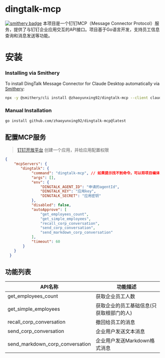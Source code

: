 # dingtalk-mcp
[![smithery badge](https://smithery.ai/badge/@zhaoyunxing92/dingtalk-mcp)](https://smithery.ai/server/@zhaoyunxing92/dingtalk-mcp)
本项目是一个钉钉MCP（Message Connector Protocol）服务，提供了与钉钉企业应用交互的API接口。项目基于Go语言开发，支持员工信息查询和消息发送等功能。

# 安装

### Installing via Smithery

To install DingTalk Message Connector for Claude Desktop automatically via [Smithery](https://smithery.ai/server/@zhaoyunxing92/dingtalk-mcp):

```bash
npx -y @smithery/cli install @zhaoyunxing92/dingtalk-mcp --client claude
```

### Manual Installation
```bash
go install github.com/zhaoyunxing92/dingtalk-mcp@latest
```

## 配置MCP服务

>  [钉钉开放平台](https://open-dev.dingtalk.com) 创建一个应用，并给应用配置权限

```json
{
    "mcpServers": {
       "dingtalk": {
            "command": "dingtalk-mcp", // 如果提示找不到命令，可以将项目编译后的可执行文件放在PATH中
            "args": [],
            "env": {
                "DINGTALK_AGENT_ID": "申请的agentId",
                "DINGTALK_KEY": "应用key",
                "DINGTALK_SECRET": "应用密钥"
            },
            "disabled": false,
            "autoApprove": [
                "get_employees_count",
                "get_simple_employees",
                "recall_corp_conversation",
                "send_corp_conversation",
                "send_markdown_corp_conversation"
            ],
            "timeout": 60
        }
    }
  }
```


## 功能列表

| API名称 | 功能描述 |
|---------|----------|
| get_employees_count | 获取企业员工人数 |
| get_simple_employees | 获取企业的员工基础信息(只获取根部门的人) |
| recall_corp_conversation | 撤回给员工的消息 |
| send_corp_conversation | 企业用户发送文本消息 |
| send_markdown_corp_conversation | 企业用户发送Markdown格式消息 |


